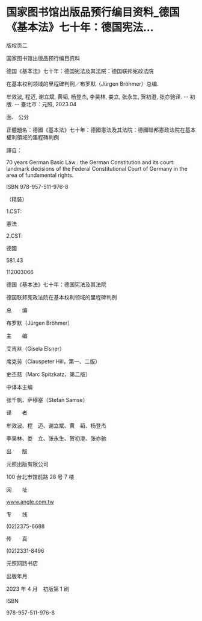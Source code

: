 # 国家图书馆出版品预行编目资料_德国《基本法》七十年：德国宪法...

版权页二

国家图书馆出版品预行编目资料

德国《基本法》七十年：德国宪法及其法院：德国联邦宪政法院

在基本权利领域的里程碑判例／布罗默（Jürgen Bröhmer）总编.

牟效波, 程迈, 谢立斌, 黄韬, 杨登杰, 李昊林, 娄立, 张永生, 贺初澄, 张亦驰译. -- 初版. -- 臺北市：元照, 2023.04

面.　公分

正體題名：德國《基本法》七十年：德國憲法及其法院：德國聯邦憲政法院在基本權利領域的里程碑判例

譯自：

70 years German Basic Law : the German Constitution and its court: landmark decisions of the Federal Constitutional Court of Germany in the area of fundamental rights.

ISBN 978-957-511-976-8

（精裝）

1.CST:

憲法

2.CST:

德國

581.43

112003066

德国《基本法》七十年：德国宪法及其法院

德国联邦宪政法院在基本权利领域的里程碑判例

总　　编

布罗默（Jürgen Bröhmer）

主　　编

艾吉丝（Gisela Elsner）

席克劳（Clauspeter Hill，第一、二版）

史丕慈（Marc Spitzkatz，第二版）

中译本主编

张千帆、萨穆塞（Stefan Samse）

译　　者

牟效波、程　迈、谢立斌、黄　韬、杨登杰

李昊林、娄　立、张永生、贺初澄、张亦驰

出　　版

元照出版有限公司

100 台北市馆前路 28 号 7 楼

网　　址

www.angle.com.tw

专　　线

(02)2375-6688

传　　真

(02)2331-8496

元照网路书店

出版年月

2023 年 4 月　初版第 1 刷

ISBN

978-957-511-976-8